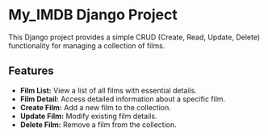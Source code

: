 # My_IMDB Django Project

This Django project provides a simple CRUD (Create, Read, Update, Delete) functionality for managing a collection of films.

## Features

- **Film List:** View a list of all films with essential details.
- **Film Detail:** Access detailed information about a specific film.
- **Create Film:** Add a new film to the collection.
- **Update Film:** Modify existing film details.
- **Delete Film:** Remove a film from the collection.
